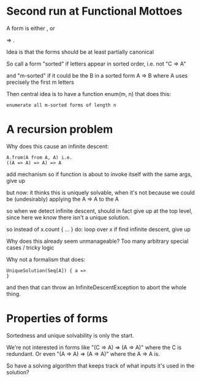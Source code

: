 # Second run at Functional Mottoes

A form is either <letter>, or <form> => <form>.

Idea is that the forms should be at least partially canonical

So call a form "sorted" if letters appear in sorted order, i.e. not "C => A"

and "m-sorted" if it could be the B in a sorted form A => B where A uses
precisely the first m letters 

Then central idea is to have a function enum(m, n) that does this:

    enumerate all m-sorted forms of length n

# A recursion problem

Why does this cause an infinite descent:

    A.from(A from A, A) i.e.
    ((A => A) => A) => A

add mechanism so if function is about to invoke itself with the same args, give up

but now: it thinks this is uniquely solvable, when it's not because we could be 
(undesirably) applying the A => A to the A

so when we detect infinite descent, should in fact give up at the top level, 
since here we know there isn't a unique solution.

so instead of x.count { ... } do:
loop over x
    if find infinite descent, give up

Why does this already seem unmanageable? Too many arbitrary special cases / tricky logic

Why not a formalism that does:

    UniqueSolution(Seq[A]) { a =>
    }
    
and then that can throw an InfiniteDescentException to abort the whole thing.    
    
# Properties of forms

Sortedness and unique solvability is only the start.

We're not interested in forms like "(C => A) => (A => A)" where the C is redundant.
Or even "(A => A) => (A => A)" where the A => A is.

So have a solving algorithm that keeps track of what inputs it's used in the solution?
 

